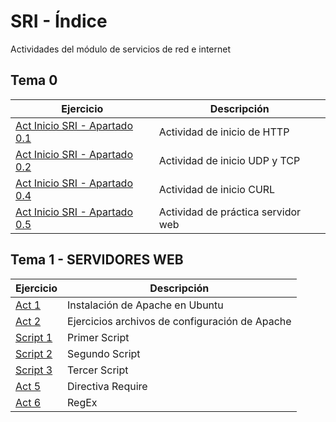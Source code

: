 # SRI - Índice
Actividades del módulo de servicios de red e internet

## Tema 0 

| Ejercicio        | Descripción                |
| -------------    | -------------              |
| [Act Inicio SRI - Apartado 0.1](/Tema_0/Actividad_0.1.md)      | Actividad de inicio de HTTP       |
| [Act Inicio SRI - Apartado 0.2](/Tema_0/Actividad_0.2.md)      | Actividad de inicio UDP y TCP       |
| [Act Inicio SRI - Apartado 0.4](/Tema_0/Actividad_0.4.md)      | Actividad de inicio CURL       |
| [Act Inicio SRI - Apartado 0.5](/Tema_0/Actividad_0.4.md)      | Actividad de práctica servidor web      |

## Tema 1 - SERVIDORES WEB

| Ejercicio        | Descripción                |
| -------------    | -------------              |
| [Act 1](Tema_1/Actividad_1.md)      | Instalación de Apache en Ubuntu       |
| [Act 2](Tema_1/Actividad_2.md)      | Ejercicios archivos de configuración de Apache       |
| [Script 1](Tema_1/Scripts_Act2/Actividad_2-Script1.sh)      | Primer Script       |
| [Script 2](Tema_1/Scripts_Act2/Actividad_2-Script2.sh)      | Segundo Script       |
| [Script 3](Tema_1/Scripts_Act2/Actividad_2-Script3.sh)      | Tercer Script       |
| [Act 5](Tema_1/Actividad_5.md)      | Directiva Require      |
| [Act 6](Tema_1/Actividad_6.md)      | RegEx      |
